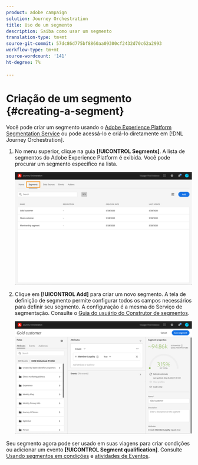 ```yaml
---
product: adobe campaign
solution: Journey Orchestration
title: Uso de um segmento
description: Saiba como usar um segmento
translation-type: tm+mt
source-git-commit: 57dc86d775bf8860aa09300cf2432d70c62a2993
workflow-type: tm+mt
source-wordcount: '141'
ht-degree: 7%

---
```




# Criação de um segmento {#creating-a-segment}

Você pode criar um segmento usando o [Adobe Experience Platform Segmentation Service](https://docs.adobe.com/content/help/en/experience-platform/segmentation/home.html) ou pode acessá-lo e criá-lo diretamente em [!DNL Journey Orchestration].

1. No menu superior, clique na guia **[!UICONTROL Segments]**. A lista de segmentos do Adobe Experience Platform é exibida. Você pode procurar um segmento específico na lista.

   ![](../assets/segment1.png)

1. Clique em **[!UICONTROL Add]** para criar um novo segmento. A tela de definição de segmento permite configurar todos os campos necessários para definir seu segmento. A configuração é a mesma do Serviço de segmentação. Consulte o [Guia do usuário do Construtor de segmentos](https://docs.adobe.com/content/help/en/experience-platform/segmentation/ui/overview.html).

   ![](../assets/segment2.png)

Seu segmento agora pode ser usado em suas viagens para criar condições ou adicionar um evento **[!UICONTROL Segment qualification]**. Consulte [Usando segmentos em condições](../segment/using-a-segment.md) e [atividades de Eventos](../building-journeys/segment-qualification-events.md).
